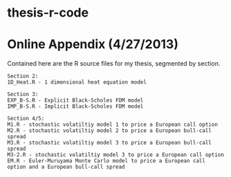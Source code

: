 thesis-r-code
=============

Online Appendix (4/27/2013)
===============

Contained here are the R source files for my thesis, segmented by section.

~~~~~~~~~~~~~~~
Section 2:
1D_Heat.R - 1 dimensional heat equation model

Section 3:
EXP_B-S.R - Explicit Black-Scholes FDM model
IMP_B-S.R - Implicit Black-Scholes FDM model

Section 4/5:
M1.R - stochastic volatiltiy model 1 to price a European call option
M2.R - stochastic volatiltiy model 2 to price a European bull-call spread
M3.R - stochastic volatiltiy model 3 to price a European bull-call spread
M3-2.R - stochastic volatiltiy model 3 to price a European call option
EM.R - Euler-Muruyama Monte Carlo model to price a European call option and a European bull-call spread


